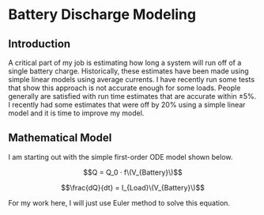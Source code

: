 # Battery Discharge Modeling

## Introduction

A critical part of my job is estimating how long a system will run off of a single battery charge. Historically, these estimates have been made using simple linear models using average currents. I have recently run some tests that show this approach is not accurate enough for some loads. People generally are satisfied with run time estimates that are accurate within ±5%. I recently had some estimates that were off by 20% using a simple linear model and it is time to improve my model.

## Mathematical Model

I am starting out with the simple first-order ODE model shown below.

$$Q = Q_0 · f\(V_{Battery}\)$$

$$\frac{dQ}{dt} = I_{Load}\(V_{Battery}\)$$

For my work here, I will just use Euler method to solve this equation.